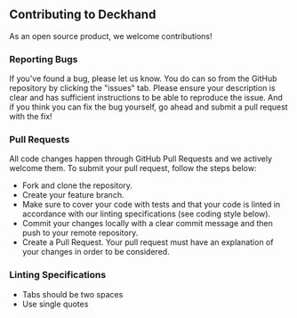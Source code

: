 ## Contributing to Deckhand

As an open source product, we welcome contributions!

### Reporting Bugs

If you've found a bug, please let us know. You do can so from the GitHub repository by clicking the "issues" tab. Please ensure your description is clear and has sufficient instructions to be able to reproduce the issue. And if you think you can fix the bug yourself, go ahead and submit a pull request with the fix!

### Pull Requests

All code changes happen through GitHub Pull Requests and we actively welcome them. To submit your pull request, follow the steps below:

- Fork and clone the repository.
- Create your feature branch.
- Make sure to cover your code with tests and that your code is linted in accordance with our linting specifications (see coding style below).
- Commit your changes locally with a clear commit message and then push to your remote repository.
- Create a Pull Request. Your pull request must have an explanation of your changes in order to be considered.

### Linting Specifications

- Tabs should be two spaces
- Use single quotes
